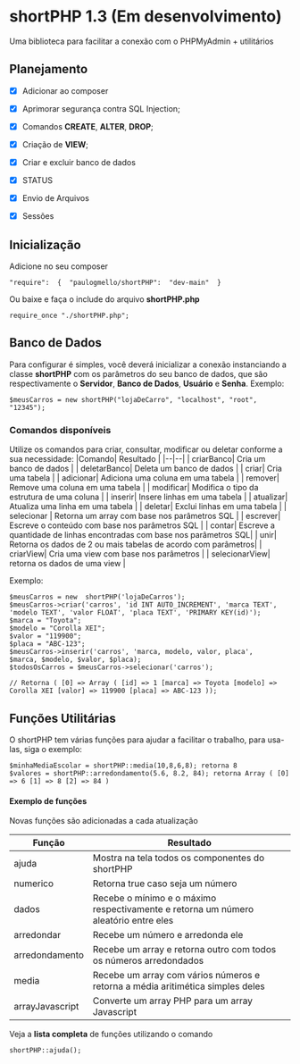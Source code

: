 # shortPHP 1.3 (Em desenvolvimento)
Uma biblioteca para facilitar a conexão com o PHPMyAdmin + utilitários

## Planejamento

 - [x] Adicionar ao composer
 - [x] Aprimorar segurança contra SQL Injection;
 - [x] Comandos **CREATE**, **ALTER**, **DROP**;
 - [x] Criação de **VIEW**;
 - [x] Criar e excluir banco de dados
 - [x] STATUS
 - [x] Envio de Arquivos
 - [x] Sessões


## Inicialização
Adicione no seu composer

    "require":  {  "paulogmello/shortPHP":  "dev-main"  }

Ou baixe e faça o include do arquivo **shortPHP.php**

    require_once "./shortPHP.php";



## Banco de Dados
Para configurar é simples, você deverá inicializar a conexão instanciando a classe **shortPHP** com os parâmetros do seu banco de dados, que são respectivamente o **Servidor**, **Banco de Dados**, **Usuário** e **Senha**.
Exemplo:

    $meusCarros = new shortPHP("lojaDeCarro", "localhost", "root", "12345");

### Comandos disponíveis
Utilize os comandos para criar, consultar, modificar ou deletar conforme a sua necessidade:
|Comando| Resultado |
|--|--|
| criarBanco| Cria um banco de dados |
| deletarBanco| Deleta um banco de dados |
| criar| Cria uma tabela |
| adicionar| Adiciona uma coluna em uma tabela |
| remover| Remove uma coluna em uma tabela |
| modificar| Modifica o tipo da estrutura de uma coluna |
| inserir| Insere linhas em uma tabela |
| atualizar| Atualiza uma linha em uma tabela |
| deletar| Exclui linhas em uma tabela |
| selecionar | Retorna um array com base nos parâmetros SQL |
| escrever| Escreve o conteúdo com base nos parâmetros SQL |
| contar| Escreve a quantidade de linhas encontradas com base nos parâmetros SQL|
| unir| Retorna os dados de 2 ou mais tabelas de acordo com parâmetros|
| criarView| Cria uma view com base nos parâmetros |
| selecionarView| retorna os dados de uma view |


Exemplo:

    $meusCarros = new  shortPHP('lojaDeCarros');
    $meusCarros->criar('carros', 'id INT AUTO_INCREMENT', 'marca TEXT', 'modelo TEXT', 'valor FLOAT', 'placa TEXT', 'PRIMARY KEY(id)');
    $marca = "Toyota";
    $modelo = "Corolla XEI";
    $valor = "119900";
    $placa = "ABC-123";
    $meusCarros->inserir('carros', 'marca, modelo, valor, placa',
    $marca, $modelo, $valor, $placa);
    $todosOsCarros = $meusCarros->selecionar('carros');
    
    // Retorna ( [0] => Array ( [id] => 1 [marca] => Toyota [modelo] => Corolla XEI [valor] => 119900 [placa] => ABC-123 ));

  ## Funções Utilitárias
O shortPHP tem várias funções para ajudar a facilitar o trabalho, para usa-las, siga o exemplo:

    $minhaMediaEscolar = shortPHP::media(10,8,6,8); retorna 8
    $valores = shortPHP::arredondamento(5.6, 8.2, 84); retorna Array ( [0] => 6 [1] => 8 [2] => 84 )

#### Exemplo de funções
Novas funções são adicionadas a cada atualização

| Função | Resultado |
|--|--|
| ajuda | Mostra na tela todos os componentes do shortPHP |
 numerico | Retorna true caso seja um número |
| dados | Recebe o mínimo e o máximo respectivamente e retorna um número aleatório entre eles |
| arredondar | Recebe um número e arredonda ele|
| arredondamento| Recebe um array e retorna outro com todos os números arredondados |
| media | Recebe um array com vários números e retorna a média aritimética simples deles|
| arrayJavascript | Converte um array PHP para um array Javascript |

Veja a **lista completa** de funções utilizando o comando

    shortPHP::ajuda();

